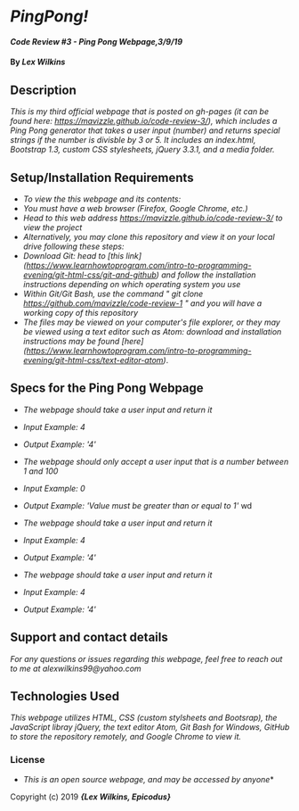 # _PingPong!_

#### _Code Review #3 - Ping Pong Webpage,3/9/19_

#### By _**Lex Wilkins**_

## Description

_This is my third official webpage that is posted on gh-pages (it can be found here: https://mavizzle.github.io/code-review-3/), which includes a Ping Pong generator that takes a user input (number) and returns special strings if the number is divisble by 3 or 5. It includes an index.html, Bootstrap 1.3, custom CSS stylesheets, jQuery 3.3.1, and a media folder._

## Setup/Installation Requirements

* _To view the this webpage and its contents:_
* _You must have a web browser (Firefox, Google Chrome, etc.)_
* _Head to this web address https://mavizzle.github.io/code-review-3/ to view the project_
* _Alternatively, you may clone this repository and view it on your local drive following these steps:_
* _Download Git: head to [this link] (https://www.learnhowtoprogram.com/intro-to-programming-evening/git-html-css/git-and-github) and follow the installation instructions depending on which operating system you use_
* _Within Git/Git Bash, use the command " git clone https://github.com/mavizzle/code-review-1 " and you will have a working copy of this repository_
* _The files may be viewed on your computer's file explorer, or they may be viewed using a text editor such as Atom: download and installation instructions may be found [here] (https://www.learnhowtoprogram.com/intro-to-programming-evening/git-html-css/text-editor-atom)_.

## **Specs for the Ping Pong Webpage**

* _The webpage should take a user input and return it_
 * _Input Example: 4_
 * _Output Example: '4'_

* _The webpage should only accept a user input that is a number between 1 and 100_
 * _Input Example: 0_
 * _Output Example: 'Value must be greater than or equal to 1'_
wd
* _The webpage should take a user input and return it_
 * _Input Example: 4_
 * _Output Example: '4'_

* _The webpage should take a user input and return it_
 * _Input Example: 4_
 * _Output Example: '4'_

## Support and contact details

_For any questions or issues regarding this webpage, feel free to reach out to me at alexwilkins99@yahoo.com_

## Technologies Used

_This webpage utilizes HTML, CSS (custom stylsheets and Bootsrap), the JavaScript libray jQuery, the text editor Atom, Git Bash for Windows, GitHub to store the repository remotely, and Google Chrome to view it._

### License

* _This is an open source webpage, and may be accessed by anyone_*

Copyright (c) 2019 **_{Lex Wilkins, Epicodus}_**
